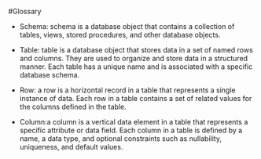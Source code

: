#Glossary

- Schema: schema is a database object that contains a collection of tables, views, stored procedures, and other database objects.

- Table: table is a database object that stores data in a set of named rows and columns. They are used to organize and store data in a structured manner. Each table has a unique name and is associated with a specific database schema.

- Row: a row is a horizontal record in a table that represents a single instance of data. Each row in a table contains a set of related values for the columns defined in the table.

- Column:a column is a vertical data element in a table that represents a specific attribute or data field. Each column in a table is defined by a name, a data type, and optional constraints such as nullability, uniqueness, and default values.
